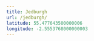 ```yaml
---
title: Jedburgh
url: /jedburgh/
latitude: 55.477643500000006
longitude: -2.5553768000000003
---
```

